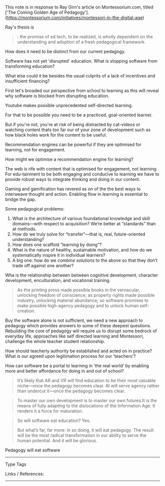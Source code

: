 This note is in response to Ray Girn's article on Montessorium.com, titled ['The Coming Golden Age of Pedagogy'].(https://montessorium.com/initiatives/montessori-in-the-digital-age)

Ray's thesis is 

> : the promise of ed tech, to be realized, is wholly dependent on the understanding and adoption of a fresh pedagogical framework.


How does it need to be distinct from our current pedagogy.

Software has not yet 'disrupted' education. What is stopping software from transforming education?

What else could it be besides the usual culprits of a lack of incentives and insufficient financing?

First let's broaded our perspective from school to learning as this will reveal why software is blocked from disrupting education.

Youtube makes possible unprecedented self-directed learning.

For that to be possible you need to be a practiced, goal-oriented learner. 

But if you're not, you're at risk of being distracted by cat-videos or watching content thats too far our of your zone of development such as how black holes work for the content to be useful.

Recommendation engines can be powerful if they are optimised for learning, not for engagement. 

How might we optimise a recommendation engine for learning? 

The web is rife with content that is optimised for engagement, not learning. For edu-tainment to be both engaging and conducive to learning we have to provide robust ways to integrate thinking and doing in our content.

Gaming and gamification has revered as on of the the best ways to interweave thought and action. 
Enabling flow in learning is essential to bridge the gap. 

Some pedagogical problems:

1.  What *is* the architecture of various foundational knowledge and skill domains—with respect to acquisition? We’re better at “standards” than at methods.
2.  How do we truly solve for “transfer”—that is, real, future-oriented understanding?
3.  How does one scaffold “learning by doing”?
4.  What is the nature of healthy, sustainable motivation, and how do we systematically inspire it in individual learners?
5.  A big one: how do we *combine solutions* to the above so that they don’t trade off against one another?

Wha is the relationship between between cognitive development, character development, enculturation, and vocational training.

> As the printing press made possible books in the vernacular, unlocking freedom of conscience; as property rights made possible industry, unlocking material abundance; so software promises to make possible high-agency pedagogy and to unlock human self-creation.

Buy the software alone is not sufficient, we need a new approach to pedagogy which provides answers to some of these deepest questions. Rebuilding the core of pedagogy will require us to disrupt some bedrock of everyday life, approaches like self directed learning and Montessori, challenge the whole teacher student relationship. 

How should teacherly authority be established and acted on in practice? What is our agreed upon legitimation process for our 'teachers'?

How can software be a portal to learning in 'the real world' by enabling more and better affordance for doing in and out of school? 

>It’s likely that AR and VR will find education to be their most valuable niche—once the pedagogy becomes clear. AI will serve agency rather than undercut it—once the pedagogy becomes clear.

>  To master our own development is to master our own futures.It is *the* means of fully adapting to the dislocations of the Information Age. It renders it a force for maturation.

>So will software eat education? Yes. 
>
>But what’s far, far more: in so doing, it will eat pedagogy. The result will be the most radical transformation in our ability to serve the human potential. And it will be glorious.

Pedagogy will eat software

---
Type 
Tags 

Links / References:


---